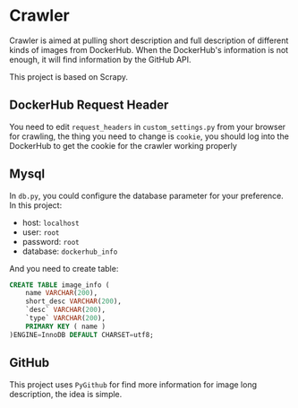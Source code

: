 # Crawler

Crawler is aimed at pulling short description
and full description of different kinds of images from DockerHub.
When the DockerHub's information is not enough, it will find
information by the GitHub API.

This project is based on Scrapy.

## DockerHub Request Header

You need to edit `request_headers` in `custom_settings.py` from your
browser for crawling, the thing you need to change is `cookie`, you
should log into the DockerHub to get the cookie for the crawler working
properly

## Mysql

In `db.py`, you could configure the database parameter for your
preference. In this project:

+ host: `localhost`
+ user: `root`
+ password: `root`
+ database: `dockerhub_info`

And you need to create table:

```sql
CREATE TABLE image_info (
    name VARCHAR(200),
    short_desc VARCHAR(200),
    `desc` VARCHAR(200),
    `type` VARCHAR(200),
    PRIMARY KEY ( name )
)ENGINE=InnoDB DEFAULT CHARSET=utf8;
```

## GitHub

This project uses `PyGithub` for find more information for image long
description, the idea is simple.
